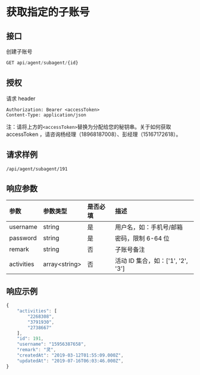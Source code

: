 # 获取指定的子账号

## 接口

创建子账号

```javascript
GET api/agent/subagent/{id}
```

## 授权

请求 header

```http
Authorization: Bearer <accessToken>
Content-Type: application/json
```

注：请将上方的`<accessToken>`替换为分配给您的秘钥串。关于如何获取 accessToken ，请咨询杨经理（18968187008）、彭经理（15167172618）。

## 请求样例

```text
/api/agent/subagent/191
```

## 响应参数

| 参数 | 参数类型 | 是否必填 | 描述 |
| :--- | :--- | :--- | :--- |
| username | string | 是 | 用户名，如：手机号/邮箱 |
| password | string | 是 | 密码，限制 6-64 位 |
| remark | string | 否 | 子账号备注 |
| activities | array&lt;string&gt; | 否 | 活动 ID 集合，如：\['1', '2', '3'\] |

## 响应示例

```javascript
{
    "activities": [
        "2268308",
        "3791930",
        "2738667"
    ],
    "id": 191,
    "username": "15956387658",
    "remark": "灵",
    "createdAt": "2019-03-12T01:55:09.000Z",
    "updatedAt": "2019-07-16T06:03:46.000Z",
}
```

